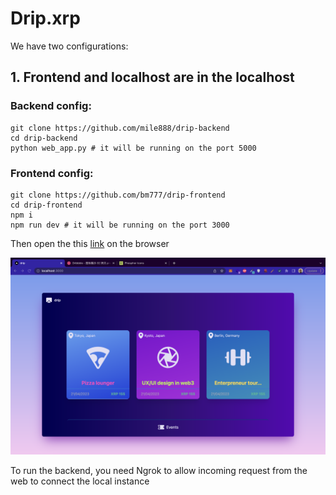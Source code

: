 # Drip.xrp

We have two configurations:

## 1. Frontend and localhost are in the localhost

### Backend config:
```
git clone https://github.com/mile888/drip-backend
cd drip-backend
python web_app.py # it will be running on the port 5000
```

### Frontend config:
```
git clone https://github.com/bm777/drip-frontend
cd drip-frontend
npm i
npm run dev # it will be running on the port 3000
```
Then open the this [link](http://localhost:3000) on the browser

![image](assets/bg.png)

To run the backend, you need Ngrok to allow incoming request from the web to connect the local instance